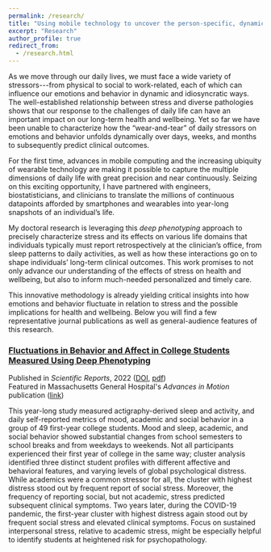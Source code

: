 ```yaml
---
permalink: /research/
title: "Using mobile technology to uncover the person-specific, dynamic effects of life stress on emotions, behavior, and health"
excerpt: "Research"
author_profile: true
redirect_from: 
  - /research.html
---
```



As we move through our daily lives, we must face a wide variety of stressors---from physical to social to work-related, each of which can influence our emotions and behavior in dynamic and idiosyncratic ways. The well-established relationship between stress and diverse pathologies shows that our response to the challenges of daily life can have an important impact on our long-term health and wellbeing. Yet so far we have been unable to characterize how the “wear-and-tear” of daily stressors on emotions and behavior unfolds dynamically over days, weeks, and months to subsequently predict clinical outcomes. 

For the first time, advances in mobile computing and the increasing ubiquity of wearable technology are making it possible to capture the multiple dimensions of daily life with great precision and near continuously. Seizing on this exciting opportunity, I have partnered with engineers, biostatisticians, and clinicians to translate the millions of continuous datapoints afforded by smartphones and wearables into year-long snapshots of an individual’s life. 

My doctoral research is leveraging this *deep phenotyping* approach to precisely characterize stress and its effects on various life domains that individuals typically must report retrospectively at the clinician’s office, from sleep patterns to daily activities, as well as how these interactions go on to shape individuals’ long-term clinical outcomes. This work promises to not only advance our understanding of the effects of stress on health and wellbeing, but also to inform much-needed personalized and timely care.

This innovative methodology is already yielding critical insights into how emotions and behavior fluctuate in relation to stress and the possible implications for health and wellbeing. Below you will find a few representative journal publications as well as general-audience features of this research.


### [Fluctuations in Behavior and Affect in College Students Measured Using Deep Phenotyping](https://doi.org/10.1038/s41598-022-05331-7)
Published in *Scientific Reports*, 2022 ([DOI](https://doi.org/10.1038/s41598-022-05331-7), [pdf](https://conyvidal.github.io/files/VidalBustamante_etal_2022_ScientificReports.pdf))    
Featured in Massachusetts General Hospital's *Advances in Motion* publication ([link](https://advances.massgeneral.org/neuro/journal.aspx?id=2236))

This year-long study measured actigraphy-derived sleep and activity, and daily self-reported metrics of mood, academic and social behavior in a group of 49 first-year college students. Mood and sleep, academic, and social behavior showed substantial changes from school semesters to school breaks and from weekdays to weekends. Not all participants experienced their first year of college in the same way; cluster analysis identified three distinct student profiles with different affective and behavioral features, and varying levels of global psychological distress. While academics were a common stressor for all, the cluster with highest distress stood out by frequent report of social stress. Moreover, the frequency of reporting social, but not academic, stress predicted subsequent clinical symptoms. Two years later, during the COVID-19 pandemic, the first-year cluster with highest distress again stood out by frequent social stress and elevated clinical symptoms. Focus on sustained interpersonal stress, relative to academic stress, might be especially helpful to identify students at heightened risk for psychopathology.


